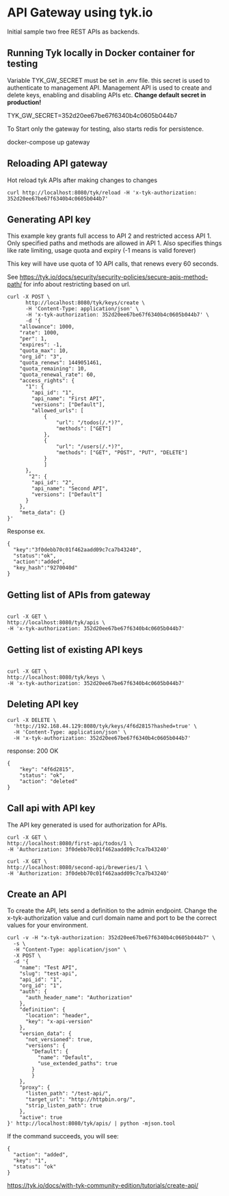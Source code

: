 # API Gateway using tyk.io

Initial sample two free REST APIs as backends.

## Running Tyk locally in Docker container for testing

Variable TYK_GW_SECRET must be set in .env file. this secret is used to authenticate to management API.
Management API is used to create and delete keys, enabling and disabling APIs etc.
**Change default secret in production!**

TYK_GW_SECRET=352d20ee67be67f6340b4c0605b044b7

To Start only the gateway for testing, also starts redis for persistence.

docker-compose up gateway

## Reloading API gateway

Hot reload tyk APIs after making changes to changes

    curl http://localhost:8080/tyk/reload -H 'x-tyk-authorization: 352d20ee67be67f6340b4c0605b044b7'

## Generating API key

This example key grants full access to API 2 and restricted access API 1. Only specified paths and methods are allowed in API 1. Also specifies things like rate limiting, usage quota and expiry (-1 means is valid forever)

This key will have use quota of 10 API calls, that renews every 60 seconds.

See https://tyk.io/docs/security/security-policies/secure-apis-method-path/ for info about restricting based on url.

```
curl -X POST \
      http://localhost:8080/tyk/keys/create \
      -H 'Content-Type: application/json' \
      -H 'x-tyk-authorization: 352d20ee67be67f6340b4c0605b044b7' \
      -d '{
    "allowance": 1000,
    "rate": 1000,
    "per": 1,
    "expires": -1,
    "quota_max": 10,
    "org_id": "3",
    "quota_renews": 1449051461,
    "quota_remaining": 10,
    "quota_renewal_rate": 60,
    "access_rights": {
      "1": {
        "api_id": "1",
        "api_name": "First API",
        "versions": ["Default"],
        "allowed_urls": [
        	{
        		"url": "/todos(/.*)?",
        		"methods": ["GET"]
        	},
        	{
        		"url": "/users(/.*)?",
        		"methods": ["GET", "POST", "PUT", "DELETE"]
        	}
        	]
      },
       "2": {
        "api_id": "2",
        "api_name": "Second API",
        "versions": ["Default"]
      }
    },
    "meta_data": {}
}'
```

Response ex.

```
{
  "key":"3f0debb70c01f462aadd09c7ca7b43240",
  "status":"ok",
  "action":"added",
  "key_hash":"9270040d"
}
```

## Getting list of APIs from gateway

```

curl -X GET \
http://localhost:8080/tyk/apis \
-H 'x-tyk-authorization: 352d20ee67be67f6340b4c0605b044b7'

```

## Getting list of existing API keys

```

curl -X GET \
http://localhost:8080/tyk/keys \
-H 'x-tyk-authorization: 352d20ee67be67f6340b4c0605b044b7'

```

## Deleting API key

```
curl -X DELETE \
  'http://192.168.44.129:8080/tyk/keys/4f6d2815?hashed=true' \
  -H 'Content-Type: application/json' \
  -H 'x-tyk-authorization: 352d20ee67be67f6340b4c0605b044b7'
```

response: 200 OK

```
{
    "key": "4f6d2815",
    "status": "ok",
    "action": "deleted"
}
```

## Call api with API key

The API key generated is used for authorization for APIs.

```
curl -X GET \
http://localhost:8080/first-api/todos/1 \
-H 'Authorization: 3f0debb70c01f462aadd09c7ca7b43240'

curl -X GET \
http://localhost:8080/second-api/breweries/1 \
-H 'Authorization: 3f0debb70c01f462aadd09c7ca7b43240'
```

## Create an API

To create the API, lets send a definition to the admin endpoint. Change the x-tyk-authorization value and curl domain name and port to be the correct values for your environment.

```
curl -v -H "x-tyk-authorization: 352d20ee67be67f6340b4c0605b044b7" \
  -s \
  -H "Content-Type: application/json" \
  -X POST \
  -d '{
    "name": "Test API",
    "slug": "test-api",
    "api_id": "1",
    "org_id": "1",
    "auth": {
      "auth_header_name": "Authorization"
  	},
    "definition": {
      "location": "header",
      "key": "x-api-version"
  	},
    "version_data": {
      "not_versioned": true,
      "versions": {
        "Default": {
          "name": "Default",
          "use_extended_paths": true
        }
    	}
    },
    "proxy": {
      "listen_path": "/test-api/",
      "target_url": "http://httpbin.org/",
      "strip_listen_path": true
    },
    "active": true
}' http://localhost:8080/tyk/apis/ | python -mjson.tool
```

If the command succeeds, you will see:

```
{
  "action": "added",
  "key": "1",
  "status": "ok"
}
```

https://tyk.io/docs/with-tyk-community-edition/tutorials/create-api/
